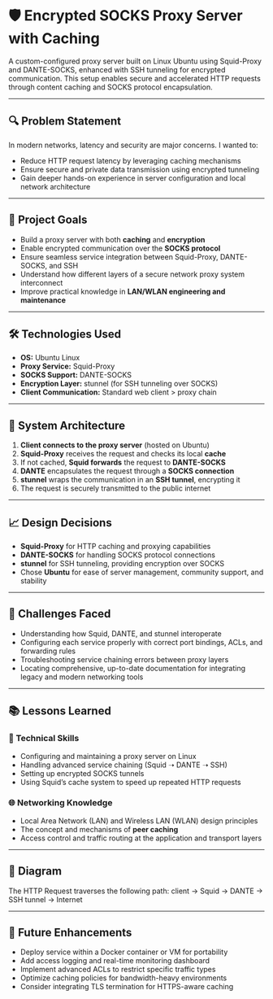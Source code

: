 # 🛡️ Encrypted SOCKS Proxy Server with Caching

A custom-configured proxy server built on Linux Ubuntu using Squid-Proxy and DANTE-SOCKS, enhanced with SSH tunneling for encrypted communication. This setup enables secure and accelerated HTTP requests through content caching and SOCKS protocol encapsulation.

---

## 🔍 Problem Statement

In modern networks, latency and security are major concerns. I wanted to:
- Reduce HTTP request latency by leveraging caching mechanisms
- Ensure secure and private data transmission using encrypted tunneling
- Gain deeper hands-on experience in server configuration and local network architecture

---

## 🎯 Project Goals

- Build a proxy server with both **caching** and **encryption**
- Enable encrypted communication over the **SOCKS protocol**
- Ensure seamless service integration between Squid-Proxy, DANTE-SOCKS, and SSH
- Understand how different layers of a secure network proxy system interconnect
- Improve practical knowledge in **LAN/WLAN engineering and maintenance**

---

## 🛠️ Technologies Used

- **OS:** Ubuntu Linux  
- **Proxy Service:** Squid-Proxy  
- **SOCKS Support:** DANTE-SOCKS  
- **Encryption Layer:** stunnel (for SSH tunneling over SOCKS)  
- **Client Communication:** Standard web client > proxy chain  

---

## 🔧 System Architecture

1. **Client connects to the proxy server** (hosted on Ubuntu)
2. **Squid-Proxy** receives the request and checks its local **cache**
3. If not cached, **Squid forwards** the request to **DANTE-SOCKS**
4. **DANTE** encapsulates the request through a **SOCKS connection**
5. **stunnel** wraps the communication in an **SSH tunnel**, encrypting it
6. The request is securely transmitted to the public internet

---

## 📈 Design Decisions

- **Squid-Proxy** for HTTP caching and proxying capabilities  
- **DANTE-SOCKS** for handling SOCKS protocol connections  
- **stunnel** for SSH tunneling, providing encryption over SOCKS  
- Chose **Ubuntu** for ease of server management, community support, and stability

---

## 🧩 Challenges Faced

- Understanding how Squid, DANTE, and stunnel interoperate
- Configuring each service properly with correct port bindings, ACLs, and forwarding rules
- Troubleshooting service chaining errors between proxy layers
- Locating comprehensive, up-to-date documentation for integrating legacy and modern networking tools

---

## 📚 Lessons Learned

### 🧪 Technical Skills
- Configuring and maintaining a proxy server on Linux
- Handling advanced service chaining (Squid ➝ DANTE ➝ SSH)
- Setting up encrypted SOCKS tunnels
- Using Squid’s cache system to speed up repeated HTTP requests

### 🌐 Networking Knowledge
- Local Area Network (LAN) and Wireless LAN (WLAN) design principles  
- The concept and mechanisms of **peer caching**
- Access control and traffic routing at the application and transport layers

---

## 📸 Diagram

The HTTP Request traverses the following path: client → Squid → DANTE → SSH tunnel → Internet

---

## 🚀 Future Enhancements

- Deploy service within a Docker container or VM for portability  
- Add access logging and real-time monitoring dashboard  
- Implement advanced ACLs to restrict specific traffic types  
- Optimize caching policies for bandwidth-heavy environments  
- Consider integrating TLS termination for HTTPS-aware caching  
